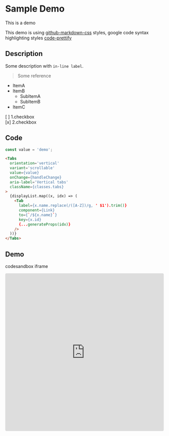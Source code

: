 # Sample Demo

This is a demo

This demo is using [github-markdown-css](https://github.com/sindresorhus/github-markdown-css) styles, google code syntax highlighting styles [code-prettify](https://github.com/googlearchive/code-prettify)

## Description

Some description with `in-line label`.

>Some reference

- ItemA
- ItemB
  - SubItemA
  - SubItemB
- ItemC

[ ] 1.checkbox  
[x] 2.checkbox

## Code

```js
const value = 'demo';
```

```html
<Tabs
  orientation='vertical'
  variant='scrollable'
  value={value}
  onChange={handleChange}
  aria-label='Vertical tabs'
  className={classes.tabs}
>
  {displayList.map((x, idx) => (
    <Tab
      label={x.name.replace(/([A-Z])/g, ' $1').trim()}
      component={Link}
      to={`/${x.name}`}
      key={x.id}
      {...generateProps(idx)}
    />
  ))}
</Tabs>
```

## Demo

codesandbox iframe

<iframe
  src="https://codesandbox.io/embed/bold-perlman-h0m28?autoresize=1&fontsize=14&hidenavigation=1&module=%2Fsrc%2FApp.js&theme=light&view=preview"
  style="width:100%; height:500px; border:0; border-radius: 4px; overflow:hidden;"
  title="bold-perlman-h0m28"
  allow="accelerometer; ambient-light-sensor; camera; encrypted-media; geolocation; gyroscope; hid; microphone; midi; payment; usb; vr; xr-spatial-tracking"
  sandbox="allow-forms allow-modals allow-popups allow-presentation allow-same-origin allow-scripts"
></iframe>
